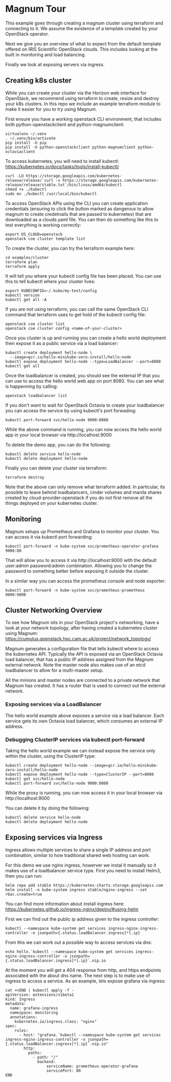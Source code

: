 # Magnum Tour

This example goes through creating a magnum cluster using
terraform and connecting to it.
We assume the existence of a template created by your
OpenStack operator.

Next we give you an overview of what to expect from the default
template offered on IRIS Scientific OpenStack clouds.
This includes looking at the built in monitoring and load balancing.

Finally we look at exposing servers via ingress.

## Creating k8s cluster

While you can create your cluster via the Horizon web interface for
OpenStack, we recommend using terraform to create, resize and destroy
your k8s clusters.
In this repo we include an example terraform module to make it easier
for you to try using Magnum.

First ensure you have a working openstack CLI environment, that includes
both python-openstackclient and python-magnumclient:

    virtualenv ~/.venv
    . ~/.venv/bin/activate
    pip install -U pip
    pip install -U python-openstackclient python-magnumclient python-octaviaclient

To access kubernetes, you will need to install kubectl:
https://kubernetes.io/docs/tasks/tools/install-kubectl/

    curl -LO https://storage.googleapis.com/kubernetes-release/release/`curl -s https://storage.googleapis.com/kubernetes-release/release/stable.txt`/bin/linux/amd64/kubectl
    chmod +x ./kubectl
    sudo mv ./kubectl /usr/local/bin/kubectl

To access OpenStack APIs using the CLI
you can create application credentials (ensuring to click the
button marked as dangerous to allow magnum to create credetnails that
are passed to kubernetes) that are downloaded as a clouds.yaml file.
You can then do something like this to test everything is working correctly:

    export OS_CLOUD=openstack
    openstack coe cluster template list

To create the cluster, you can try the terraform example here:

    cd examples/cluster
    terraform plan
    terraform apply
    
It will tell you where your kubectl config file has been placed. You can use
this to tell kubectl where your cluster lives:

    export KUBECONFIG=~/.kube/my-test/config
    kubectl version
    kubectl get all -A

If you are not using terraform, you can call the same OpenStack CLI
command that terraform uses to get hold of the kubectl config file:

    openstack coe cluster list
    openstack coe cluster config <name-of-your-cluster>

Once you cluster is up and running you can create a hello world deployment
then expose it as a public service via a load balancer:

    kubectl create deployment hello-node \
      --image=gcr.io/hello-minikube-zero-install/hello-node
    kubectl expose deployment hello-node --type=LoadBalancer --port=8080
    kubectl get all

Once the loadbalancer is created, you should see the external IP that you
can use to access the hello world web app on port 8080. You can see what
is happenning by calling:

    openstack loadbalancer list

If you don't want to wait for OpenStack Octavia to create your loadbalancer
you can access the service by using kubectl's port forwading:

    kubectl port-forward svc/hello-node 9000:8080

While the above command is running, you can now access the hello world app
in your local browser via http://localhost:9000

To delete the demo app, you can do the following:

    kubectl delete service hello-node
    kubectl delete deployment hello-node

Finally you can delete your cluster via terraform:

    terraform destroy

Note that the above can only remove what terraform added. In particular, its
possible to leave behind loadbalancers, cinder volumes and manila shares
created by cloud-provider-openstack if you do not first remove all the
things deployed on your kubernetes cluster.

## Monitoring

Magnum setups up Prometheus and Grafana to monitor your cluster.
You can access it via kubectl port forwarding:

    kubectl port-forward -n kube-system svc/prometheus-operator-grafana 9000:80

That will allow you to access it via http://localhost:9000 with the default
user:admin password:admin combination. Allowing you to change the password
to something better before exposing it outside the cluster.

In a similar way you can access the prometheus console and node exporter:

    kubectl port-forward -n kube-system svc/prometheus-prometheus 9090:9090

## Cluster Networking Overview

To see how Magnum sits in your OpenStack project's networking, have a look
at your network topology, after having created a kubernetes cluster using
Magnum:
https://cumulus.openstack.hpc.cam.ac.uk/project/network_topology/

Magnum generates a configuration file that tells kubectl where to access the
kubernetes API. Typically the API is exposed via an OpenStack Octavia load
balancer, that has a public IP address assigned from the Magnum external
network. Note the master node also makes use of an etcd loadbalancer to allow
for a multi-master setup.

All the minions and master nodes are connected to a private network that
Magnum has created. It has a router that is used to connect out the external
network.

### Exposing services via a LoadBalancer

The hello world example above exposes a service via a load balancer. Each
service gets its own Octavia load balancer, which consumes an external IP
address.

### Debugging ClusterIP services via kubectl port-forward

Taking the hello world example we can instead expose the service only
within the cluster, using the ClusterIP type:

    kubectl create deployment hello-node --image=gcr.io/hello-minikube-zero-install/hello-node
    kubectl expose deployment hello-node --type=ClusterIP --port=8080
    kubectl get svc/hello-node
    kubectl port-forward svc/hello-node 9000:8080

While the proxy is running, you can now access it in your local browser
via http://localhost:9000

You can delete it by doing the following:

    kubectl delete service hello-node
    kubectl delete deployment hello-node

## Exposing services via Ingress

Ingress allows multiple services to share a single IP address and port
combination, similar to how traditional shared web hosting can work.

For this demo we use nginx ingress, howerver we instal it manually so
it makes use of a loadbalancer service type. First you need to install
Helm3, then you can run:

    helm repo add stable https://kubernetes-charts.storage.googleapis.com
    helm install -n kube-system ingress stable/nginx-ingress --set rbac.create=true

You can find more information about install ingress here:
https://kubernetes.github.io/ingress-nginx/deploy/#using-helm

First we can find out the public ip address given to the ingress controller:

    kubectl --namespace kube-system get services ingress-nginx-ingress-controller -o jsonpath={.status.loadBalancer.ingress[*].ip}

From this we can work out a possible way to access services via dns:

    echo hello.`kubectl --namespace kube-system get services ingress-nginx-ingress-controller -o jsonpath={.status.loadBalancer.ingress[*].ip}`.nip.io

At the moment you will get a 404 response from http, and https endpoints
associated with the about dns name. The next step is to make use of ingress
to access a service. As an example, lets expose grafana via ingress:

    cat <<END | kubectl apply -f -
    apiVersion: extensions/v1beta1
    kind: Ingress
    metadata:
      name: grafana-ingress
      namespace: monitoring
      annotations:
        kubernetes.io/ingress.class: "nginx"
    spec:
        rules:
          - host: "grafana.`kubectl --namespace kube-system get services ingress-nginx-ingress-controller -o jsonpath={.status.loadBalancer.ingress[*].ip}`.nip.io"
            http:
              paths:
                - path: "/"
                  backend:
                      serviceName: prometheus-operator-grafana
                      servicePort: 80
    END
